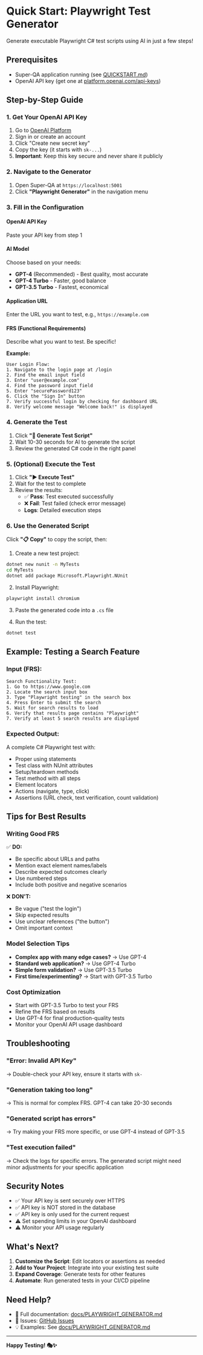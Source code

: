 # Quick Start: Playwright Test Generator

Generate executable Playwright C# test scripts using AI in just a few steps!

## Prerequisites

- Super-QA application running (see [QUICKSTART.md](../QUICKSTART.md))
- OpenAI API key (get one at [platform.openai.com/api-keys](https://platform.openai.com/api-keys))

## Step-by-Step Guide

### 1. Get Your OpenAI API Key

1. Go to [OpenAI Platform](https://platform.openai.com/api-keys)
2. Sign in or create an account
3. Click "Create new secret key"
4. Copy the key (it starts with `sk-...`)
5. **Important**: Keep this key secure and never share it publicly

### 2. Navigate to the Generator

1. Open Super-QA at `https://localhost:5001`
2. Click **"Playwright Generator"** in the navigation menu

### 3. Fill in the Configuration

#### OpenAI API Key
Paste your API key from step 1

#### AI Model
Choose based on your needs:
- **GPT-4** (Recommended) - Best quality, most accurate
- **GPT-4 Turbo** - Faster, good balance
- **GPT-3.5 Turbo** - Fastest, economical

#### Application URL
Enter the URL you want to test, e.g., `https://example.com`

#### FRS (Functional Requirements)
Describe what you want to test. Be specific!

**Example:**
```
User Login Flow:
1. Navigate to the login page at /login
2. Find the email input field
3. Enter "user@example.com" 
4. Find the password input field
5. Enter "securePassword123"
6. Click the "Sign In" button
7. Verify successful login by checking for dashboard URL
8. Verify welcome message "Welcome back!" is displayed
```

### 4. Generate the Test

1. Click **"🤖 Generate Test Script"**
2. Wait 10-30 seconds for AI to generate the script
3. Review the generated C# code in the right panel

### 5. (Optional) Execute the Test

1. Click **"▶️ Execute Test"**
2. Wait for the test to complete
3. Review the results:
   - ✅ **Pass**: Test executed successfully
   - ❌ **Fail**: Test failed (check error message)
   - **Logs**: Detailed execution steps

### 6. Use the Generated Script

Click **"📋 Copy"** to copy the script, then:

1. Create a new test project:
```bash
dotnet new nunit -n MyTests
cd MyTests
dotnet add package Microsoft.Playwright.NUnit
```

2. Install Playwright:
```bash
playwright install chromium
```

3. Paste the generated code into a `.cs` file

4. Run the test:
```bash
dotnet test
```

## Example: Testing a Search Feature

### Input (FRS):
```
Search Functionality Test:
1. Go to https://www.google.com
2. Locate the search input box
3. Type "Playwright testing" in the search box
4. Press Enter to submit the search
5. Wait for search results to load
6. Verify that results page contains "Playwright"
7. Verify at least 5 search results are displayed
```

### Expected Output:
A complete C# Playwright test with:
- Proper using statements
- Test class with NUnit attributes
- Setup/teardown methods
- Test method with all steps
- Element locators
- Actions (navigate, type, click)
- Assertions (URL check, text verification, count validation)

## Tips for Best Results

### Writing Good FRS

✅ **DO:**
- Be specific about URLs and paths
- Mention exact element names/labels
- Describe expected outcomes clearly
- Use numbered steps
- Include both positive and negative scenarios

❌ **DON'T:**
- Be vague ("test the login")
- Skip expected results
- Use unclear references ("the button")
- Omit important context

### Model Selection Tips

- **Complex app with many edge cases?** → Use GPT-4
- **Standard web application?** → Use GPT-4 Turbo
- **Simple form validation?** → Use GPT-3.5 Turbo
- **First time/experimenting?** → Start with GPT-3.5 Turbo

### Cost Optimization

- Start with GPT-3.5 Turbo to test your FRS
- Refine the FRS based on results
- Use GPT-4 for final production-quality tests
- Monitor your OpenAI API usage dashboard

## Troubleshooting

### "Error: Invalid API Key"
→ Double-check your API key, ensure it starts with `sk-`

### "Generation taking too long"
→ This is normal for complex FRS. GPT-4 can take 20-30 seconds

### "Generated script has errors"
→ Try making your FRS more specific, or use GPT-4 instead of GPT-3.5

### "Test execution failed"
→ Check the logs for specific errors. The generated script might need minor adjustments for your specific application

## Security Notes

- ✅ Your API key is sent securely over HTTPS
- ✅ API key is NOT stored in the database
- ✅ API key is only used for the current request
- ⚠️ Set spending limits in your OpenAI dashboard
- ⚠️ Monitor your API usage regularly

## What's Next?

1. **Customize the Script**: Edit locators or assertions as needed
2. **Add to Your Project**: Integrate into your existing test suite
3. **Expand Coverage**: Generate tests for other features
4. **Automate**: Run generated tests in your CI/CD pipeline

## Need Help?

- 📖 Full documentation: [docs/PLAYWRIGHT_GENERATOR.md](PLAYWRIGHT_GENERATOR.md)
- 🐛 Issues: [GitHub Issues](https://github.com/MehediRumon/Super-QA/issues)
- 💡 Examples: See [docs/PLAYWRIGHT_GENERATOR.md](PLAYWRIGHT_GENERATOR.md#example-workflow)

---

**Happy Testing! 🎭✨**
